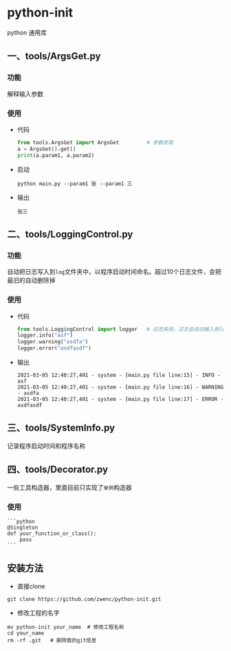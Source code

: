 <!--
 * @copyright: zwenc
 * @email: zwence@163.com
 * @Date: 2021-03-05 11:33:37
 * @FilePath: \python-init\README.md
-->
# python-init
python 通用库

## 一、tools/ArgsGet.py

### 功能

  解释输入参数

### 使用
* 代码
    ```python
    from tools.ArgsGet import ArgsGet         # 参数获取
    a = ArgsGet().get()
    print(a.param1, a.param2)
    ```

* 启动
    ```shell
    python main.py --param1 张 --param1 三
    ```

* 输出
    ```shell
    张三
    ```

## 二、tools/LoggingControl.py

### 功能

自动把日志写入到`log`文件夹中，以程序启动时间命名。超过10个日志文件，会把最旧的自动删除掉

### 使用

* 代码
    ```python
    from tools.LoggingControl import logger   # 日志系统，日志会自动输入到log/文件夹中
    logger.info("asf")
    logger.warning("asdfa")
    logger.error("asdfasdf")
    ```
* 输出
    ```shell
    2021-03-05 12:40:27,401 - system - [main.py file line:15] - INFO - asf
    2021-03-05 12:40:27,401 - system - [main.py file line:16] - WARNING - asdfa
    2021-03-05 12:40:27,401 - system - [main.py file line:17] - ERROR - asdfasdf
    ```

## 三、tools/SystemInfo.py

记录程序启动时间和程序名称

## 四、tools/Decorator.py

一些工具构造器，里面目前只实现了`单例`构造器

### 使用
    ```python
    @Singleton 
    def your_function_or_class():
        pass
    ```

## 安装方法

* 直接clone
```shell
git clone https://github.com/zwenc/python-init.git
```

* 修改工程的名字
```shell
mv python-init your_name  # 修改工程名称
cd your_name 
rm -rf .git   # 删除我的git信息
```
